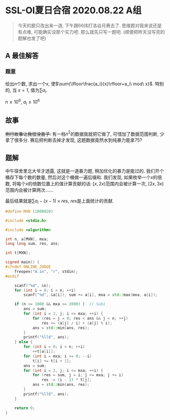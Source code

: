 # SSL-OI夏日合宿 2020.08.22 A组

> 今天的题只改出来一道, 下午跟66炜打洛谷月赛去了.
> 思维题对我来说还是有点难, 可能确实没那个实力吧.
> 那么就先只写一题吧. (顺便把昨天没写完的题解也发了吧)

## A 最佳解答

### 题意

给出$n$个数, 求出一个$x$, 使$\sum{\lfloor\frac{a_i}{x}\rfloor+a_i\ mod\ x}$. 特别的, 当 $x=1$, 值为$\sum{a_i}$.

$n\leq10^6$, $a_i\leq10^6$

## 故事

~~例行故事让我很没面子.~~ 有一档$n^2$的数据我就把它做了, 可惜加了数据范围判断, 少拿了很多分. 赛后把判断去掉才发现, 这题数据竟然水到纯暴力能拿75?

## 题解

中午宿舍里北大爷才透露, 这就是一道暴力题, 稍加优化的暴力是能过的. 我们开个桶存下每个数的数量, 然后对这个桶做一遍后缀和. 我们发现, 如果枚举一个$x$的倍数, 将每个$x$的倍数位置上的值计算贡献的话: $[x,2x)$范围内会被计算一次, $[2x,3x)$范围内会被计算两次......

最后结果就是$\sum{a_i}-(x-1)\times res$, $res$是上面统计的贡献.

``` cpp
#define MXN (1000020)

#include <stdio.h>

#include <algorithm>

int n, a[MXN], mxa;
long long sum, res, ans;

int t[MXN];

signed main() {
#ifndef ONLINE_JUDGE
    freopen("A.in", "r", stdin);
#endif

    scanf("%d", &n);
    for (int i = 0; i < n; ++i)
        scanf("%d", &a[i]), sum += a[i], mxa = std::max(mxa, a[i]);

    if (n <= 1000 && mxa <= 2000) {  // Sub1
        ans = sum;
        for (int i = 2, j; i <= mxa; ++i) {
            for (res = j = 0; res < ans && j < n; ++j)
                res += (a[j] / i) + (a[j] % i);
            ans = std::min(ans, res);
        }
        printf("%lld", ans);
    } else {
        for (int i = 0; i < n; ++i)
            ++t[a[i]];
        for (int i = mxa; i >= 0; --i)
            t[i] += t[i + 1];
        ans = sum;
        for (int i = 2, j; i <= mxa; ++i) {
            for (res = sum, j = i; j <= mxa; j += i)
                res -= (i - 1) * t[j];
            ans = std::min(ans, res);
        }
        printf("%lld", ans);
    }

    return 0;
}
```